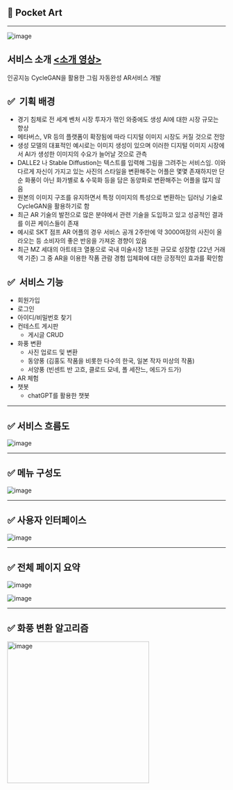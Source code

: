 ## 🎨 Pocket Art
---
![image](https://github.com/Eom-Ye-rim/Pocket-Art/assets/78583768/b226825a-c475-4317-9aed-ecc0bc6028b9)


## 서비스 소개 [<소개 영상>](https://youtu.be/bSPopLSbDvs)

인공지능 CycleGAN을 활용한 그림 자동완성 AR서비스 개발

## ✅  기획 배경

- 경기 침체로 전 세계 벤처 시장 투자가 꺾인 와중에도 생성 AI에 대한 시장 규모는 향상
- 메타버스, VR 등의 플랫폼이 확장됨에 따라 디지털 이미지 시장도 커질 것으로 전망
- 생성 모델의 대표적인 예시로는 이미지 생성이 있으며 이러한 디지털 이미지 시장에서 AI가 생성한 이미지의 수요가 늘어날 것으로 관측
- DALLE2 나 Stable Diffustion는 텍스트를 입력해 그림을 그려주는 서비스임. 이와 다르게 자신이 가지고 있는 사진의 스타일을 변환해주는 어플은 몇몇 존재하지만 단순 화풍이 아닌 화가별로 & 수묵화 등을  담은 동양화로 변환해주는 어플을 많지 않음
- 원본의 이미지 구조를 유지하면서 특정 이미지의 특성으로 변환하는 딥러닝 기술로 CycleGAN을 활용하기로 함
- 최근 AR 기술의 발전으로 많은 분야에서 관련 기술을 도입하고 있고 성공적인 결과를 이끈 케이스들이 존재
- 예시로 SKT 점프 AR 어플의 경우 서비스 공개 2주만에 약 3000여장의 사진이 올라오는 등 소비자의 좋은 반응을 가져온 경향이 있음
- 최근 MZ 세대의 아트테크 열풍으로 국내 미술시장 1조원 규모로 성장함 (22년 거래액 기준) 그 중 AR을 이용한 작품 관람 경험 입체화에 대한 긍정적인 효과를 확인함

## ✅  서비스 기능

- 회원가입
- 로그인
- 아이디/비밀번호 찾기
- 컨테스트 게시판
    - 게시글 CRUD
- 화풍 변환
    - 사진 업로드 및 변환
    - 동양풍 (김홍도 작품을 비롯한 다수의 한국, 일본 작자 미상의 작품)
    - 서양풍 (빈센트 반 고흐, 클로드 모네, 폴 세잔느, 에드가 드가)
- AR 체험
- 챗봇
    - chatGPT를 활용한 챗봇
---
## ✅ 서비스 흐름도
![image](https://github.com/Eom-Ye-rim/Pocket-Art/assets/78583768/6bf19a81-9943-4480-b973-929657ff45ab)

----
## ✅ 메뉴 구성도
![image](https://github.com/Eom-Ye-rim/Pocket-Art/assets/78583768/e13d3eb1-3ec8-41ad-bb7e-9fc8caf83c64)

---
## ✅ 사용자 인터페이스
![image](https://github.com/Eom-Ye-rim/Pocket-Art/assets/78583768/26e9267d-347b-4fe5-95be-ebdbb8aef561)

---
## ✅ 전체 페이지 요약
![image](https://github.com/Eom-Ye-rim/Pocket-Art/assets/78583768/c059b333-dece-49be-a1eb-8cdae0abd770)

![image](https://github.com/Eom-Ye-rim/Pocket-Art/assets/78583768/a9df6885-db32-4ac6-8cb3-8a00ef2581ac)


---
## ✅ 화풍 변환 알고리즘
<img width="327" alt="image" src="https://github.com/Eom-Ye-rim/Pocket-Art/assets/78583768/5107aaa0-17a5-45b5-b4e5-0c03d8756960">


